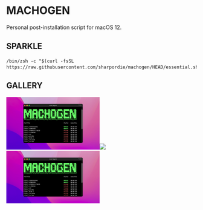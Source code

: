 # MACHOGEN

Personal post-installation script for macOS 12.

<!--
## PREVIEW
## INFLAME
## SPARKLE
## RESOLVE
## RELEASE
## GALLERY
## RESULTS
## MISSION
## GENESIS
## ACQUIRE
## PUBLISH
## LINEAGE
## HISTORY
## VARIETY
-->

## SPARKLE

```shell
/bin/zsh -c "$(curl -fsSL https://raw.githubusercontent.com/sharpordie/machogen/HEAD/essential.sh)"
```

## GALLERY

<a href="assets/img1.png"><img src="assets/img1.png" width="49%"/></a><a><img src="https://upload.wikimedia.org/wikipedia/commons/c/ca/1x1.png" width="2%"/></a><a href="assets/img1.png"><img src="assets/img1.png" width="49%"/></a>

